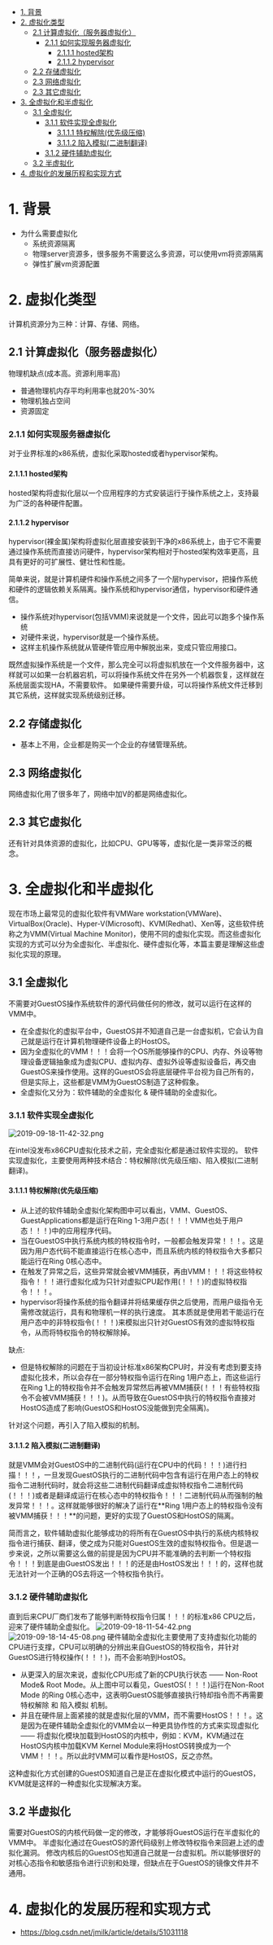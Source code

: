 <!-- TOC -->

- [1. 背景](#1-背景)
- [2. 虚拟化类型](#2-虚拟化类型)
    - [2.1 计算虚拟化（服务器虚拟化）](#21-计算虚拟化服务器虚拟化)
        - [2.1.1 如何实现服务器虚拟化](#211-如何实现服务器虚拟化)
            - [2.1.1.1 hosted架构](#2111-hosted架构)
            - [2.1.1.2 hypervisor](#2112-hypervisor)
    - [2.2 存储虚拟化](#22-存储虚拟化)
    - [2.3 网络虚拟化](#23-网络虚拟化)
    - [2.3 其它虚拟化](#23-其它虚拟化)
- [3. 全虚拟化和半虚拟化](#3-全虚拟化和半虚拟化)
    - [3.1 全虚拟化](#31-全虚拟化)
        - [3.1.1 软件实现全虚拟化](#311-软件实现全虚拟化)
            - [3.1.1.1 特权解除(优先级压缩)](#3111-特权解除优先级压缩)
            - [3.1.1.2 陷入模拟(二进制翻译)](#3112-陷入模拟二进制翻译)
        - [3.1.2 硬件辅助虚拟化](#312-硬件辅助虚拟化)
    - [3.2 半虚拟化](#32-半虚拟化)
- [4. 虚拟化的发展历程和实现方式](#4-虚拟化的发展历程和实现方式)

<!-- /TOC -->
# 1. 背景
* 为什么需要虚拟化
    * 系统资源隔离
    * 物理server资源多，很多服务不需要这么多资源，可以使用vm将资源隔离
    * 弹性扩展vm资源配置

# 2. 虚拟化类型
计算机资源分为三种：计算、存储、网络。
## 2.1 计算虚拟化（服务器虚拟化）
物理机缺点(成本高。资源利用率高)
* 普通物理机内存平均利用率也就20%-30%
* 物理机独占空间
* 资源固定

### 2.1.1 如何实现服务器虚拟化
对于业界标准的x86系统，虚拟化采取hosted或者hypervisor架构。
#### 2.1.1.1 hosted架构
hosted架构将虚拟化层以一个应用程序的方式安装运行于操作系统之上，支持最为广泛的各种硬件配置。
#### 2.1.1.2 hypervisor
hypervisor(裸金属)架构将虚拟化层直接安装到干净的x86系统上，由于它不需要通过操作系统而直接访问硬件，hypervisor架构相对于hosted架构效率更高，且具有更好的可扩展性、健壮性和性能。

简单来说，就是计算机硬件和操作系统之间多了一个层hypervisor，把操作系统和硬件的逻辑依赖关系隔离。操作系统和hypervisor通信，hypervisor和硬件通信。
* 操作系统对hypervisor(包括VMM)来说就是一个文件，因此可以跑多个操作系统
* 对硬件来说，hypervisor就是一个操作系统。
* 这样主机操作系统就从管硬件管应用中解脱出来，变成只管应用接口。

既然虚拟操作系统是一个文件，那么完全可以将虚拟机放在一个文件服务器中，这样就可以如果一台机器宕机，可以将操作系统文件在另外一个机器恢复，这样就在系统层面实现HA，不需要软件。
如果硬件需要升级，可以将操作系统文件迁移到其它系统，这样就实现系统级别迁移。

## 2.2 存储虚拟化
* 基本上不用，企业都是购买一个企业的存储管理系统。

## 2.3 网络虚拟化
网络虚拟化用了很多年了，网络中加V的都是网络虚拟化。

## 2.3 其它虚拟化
还有针对具体资源的虚拟化，比如CPU、GPU等等，虚拟化是一类非常泛的概念。


# 3. 全虚拟化和半虚拟化
现在市场上最常见的虚拟化软件有VMWare workstation(VMWare)、VirtualBox(Oracle)、Hyper-V(Microsoft)、KVM(Redhat)、Xen等，这些软件统称之为VMM(Virtual Machine Monitor)，使用不同的虚拟化实现。而这些虚拟化实现的方式可以分为全虚拟化、半虚拟化、硬件虚拟化等，本篇主要是理解这些虚拟化实现的原理。
## 3.1 全虚拟化
不需要对GuestOS操作系统软件的源代码做任何的修改，就可以运行在这样的VMM中。
* 在全虚拟化的虚拟平台中，GuestOS并不知道自己是一台虚拟机，它会认为自己就是运行在计算机物理硬件设备上的HostOS。
* 因为全虚拟化的VMM！！！会将一个OS所能够操作的CPU、内存、外设等物理设备逻辑抽象成为虚拟CPU、虚拟内存、虚拟外设等虚拟设备后，再交由GuestOS来操作使用。这样的GuestOS会将底层硬件平台视为自己所有的，但是实际上，这些都是VMM为GuestOS制造了这种假象。
* 全虚拟化又分为：软件辅助的全虚拟化 & 硬件辅助的全虚拟化。

### 3.1.1 软件实现全虚拟化
![2019-09-18-11-42-32.png](./images/2019-09-18-11-42-32.png)

在intel没发布x86CPU虚拟化技术之前，完全虚拟化都是通过软件实现的。
软件实现虚拟化，主要使用两种技术结合：特权解除(优先级压缩)、陷入模拟(二进制翻译)。
#### 3.1.1.1 特权解除(优先级压缩)
* 从上述的软件辅助全虚拟化架构图中可以看出，VMM、GuestOS、GuestApplications都是运行在Ring 1-3用户态(！！！VMM也处于用户态！！！)中的应用程序代码。
* 当在GuestOS中执行系统内核的特权指令时，一般都会触发异常！！！。这是因为用户态代码不能直接运行在核心态中，而且系统内核的特权指令大多都只能运行在Ring 0核心态中。
* 在触发了异常之后，这些异常就会被VMM捕获，再由VMM！！！将这些特权指令！！！进行虚拟化成为只针对虚拟CPU起作用(！！！)的虚拟特权指令！！！。
* hypervisor将操作系统的指令翻译并将结果缓存供之后使用，而用户级指令无需修改就运行，具有和物理机一样的执行速度。
其本质就是使用若干能运行在用户态中的非特权指令(！！！)来模拟出只针对GuestOS有效的虚拟特权指令，从而将特权指令的特权解除掉。


缺点:
* 但是特权解除的问题在于当初设计标准x86架构CPU时，并没有考虑到要支持虚拟化技术，所以会存在一部分特权指令运行在Ring 1用户态上，而这些运行在Ring 1上的特权指令并不会触发异常然后再被VMM捕获(！！！有些特权指令不会被VMM捕获！！！)。从而导致在GuestOS中执行的特权指令直接对HostOS造成了影响(GuestOS和HostOS没能做到完全隔离)。

针对这个问题，再引入了陷入模拟的机制。
#### 3.1.1.2 陷入模拟(二进制翻译)
就是VMM会对GuestOS中的二进制代码(运行在CPU中的代码！！！)进行扫描！！！，一旦发现GuestOS执行的二进制代码中包含有运行在用户态上的特权指令二进制代码时，就会将这些二进制代码翻译成虚拟特权指令二进制代码(！！！)或者是翻译成运行在核心态中的特权指令！！！二进制代码从而强制的触发异常！！！。这样就能够很好的解决了运行在**Ring 1用户态上的特权指令没有被VMM捕获！！！**的问题，更好的实现了GuestOS和HostOS的隔离。



简而言之，软件辅助虚拟化能够成功的将所有在GuestOS中执行的系统内核特权指令进行捕获、翻译，使之成为只能对GuestOS生效的虚拟特权指令。但是退一步来说，之所以需要这么做的前提是因为CPU并不能准确的去判断一个特权指令！！！到底是由GuestOS发出！！！的还是由HostOS发出！！！的，这样也就无法针对一个正确的OS去将这一个特权指令执行。

### 3.1.2 硬件辅助虚拟化
直到后来CPU厂商们发布了能够判断特权指令归属！！！的标准x86 CPU之后，迎来了硬件辅助全虚拟化。
![2019-09-18-11-54-42.png](./images/2019-09-18-11-54-42.png)
![2019-09-18-14-45-08.png](./images/2019-09-18-14-45-08.png)
硬件辅助全虚拟化主要使用了支持虚拟化功能的CPU进行支撑，CPU可以明确的分辨出来自GuestOS的特权指令，并针对GuestOS进行特权操作(！！！)，而不会影响到HostOS。

* 从更深入的层次来说，虚拟化CPU形成了新的CPU执行状态 —— Non-Root Mode& Root Mode。从上图中可以看见，GuestOS(！！！)运行在Non-Root Mode 的Ring 0核心态中，这表明GuestOS能够直接执行特却指令而不再需要 特权解除 和 陷入模拟 机制。
* 并且在硬件层上面紧接的就是虚拟化层的VMM，而不需要HostOS！！！。这是因为在硬件辅助全虚拟化的VMM会以一种更具协作性的方式来实现虚拟化 —— 将虚拟化模块加载到HostOS的内核中，例如：KVM，KVM通过在HostOS内核中加载KVM Kernel Module来将HostOS转换成为一个VMM！！！。所以此时VMM可以看作是HostOS，反之亦然。

这种虚拟化方式创建的GuestOS知道自己是正在虚拟化模式中运行的GuestOS，KVM就是这样的一种虚拟化实现解决方案。


## 3.2 半虚拟化
需要对GuestOS的内核代码做一定的修改，才能够将GuestOS运行在半虚拟化的VMM中。
半虚拟化通过在GuestOS的源代码级别上修改特权指令来回避上述的虚拟化漏洞。
修改内核后的GuestOS也知道自己就是一台虚拟机。所以能够很好的对核心态指令和敏感指令进行识别和处理，但缺点在于GuestOS的镜像文件并不通用。

# 4. 虚拟化的发展历程和实现方式
* https://blog.csdn.net/jmilk/article/details/51031118




